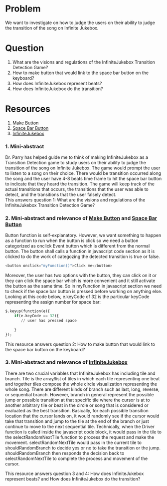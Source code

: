 # Problem
We want to investigate on how to judge the users on their ability to judge the transition of the song on Infinite Jukebox. 

# Question
1. What are the visions and regulations of the InfiniteJukebox Transition Detection Game?
2. How to make button that would link to the space bar button on the keyboard?
3. How does InfiniteJukebox represent beats?
4. How does InfiniteJukebox do the transition?	

# Resources
1. [Make Button]
2. [Space Bar Button]
3. [InfiniteJukebox]

### 1. Mini-abstract
Dr. Parry has helped guide me to think of making InfiniteJukebox as a Transition Detection game to study users on their ability to judge the transition of the song on Infinite Jukebox. The game would prompt the user to listen to a song on their choice. There would be transition occurred along the song and the user have 4-8 beats time frame to hit the space bar button to indicate that they heard the transition. 
The game will keep track of the actual transitions that occurs, the transitions that the user was able to detect, and the transitions that the user falsely detect.   
This answers question 1: What are the visions and regulations of the InfiniteJukebox Transition Detection Game?

### 2. Mini-abstract and relevance of [Make Button] and [Space Bar Button]
Button function is self-explanatory. However, we want something to happen as a function to run when the button is click so we need a button categorized as onclick Event button which is different from the normal button. The button shall calls a function in javascript code section as it is clicked to do the work of categozing the detected transition is true or false. 
```python
<button onclick="myFunction()">Click me</button>
```
Moreover, the user has two options with the button, they can click on it or they can click the space bar which is more convenient and it still activate the button as the same time. So in myFunction in javascript section we need to check if the space bar button is pressed before working on anything else. Looking at this code below, e.keyCode of 32 is the particular keyCode representing the assign number for space bar:
```python
$.keyup(function(e){
	if(e.keyCode == 32){
       // user has pressed space
       
	}
});
```
This resource answers question 2: How to make button that would link to the space bar button on the keyboard? 

### 3. Mini-abstract and relevance of [InfiniteJukebox]
There are two crucial variables that InfiniteJukebox has including tile and branch. Tile is the array/list of tiles in which each tile representing one beat and together tiles compose the whole circle visualization representing the whole song. There are different kinds of branch such as last, long, reverse, or sequential branch. However, branch in general represent the possible jump or possible transition at that specific tile where the cursor is at to another arbitrary tile or beat in the circle or song that is considered or evaluated as the best transition.
Basically, for each possible transition location that the cursor lands on, it would randomly see if the cursor would take that transition and jump to the tile at the end of the branch or just continue to move to the next sequential tile. 
Technically, when the Driver function is called inside the javascript code block, it would pass in the tile to the selectRandomNextTile function to process the request and make the movement. selectRandomNextTile would pass in the current tile to shouldRandomBranch to decide yes or no to take the transition or the jump. shouldRandomBranch then responds the decision back to selectRandomNextTile to complete the process and movement of the cursor.  


This resource answers question 3 and 4: How does InfiniteJukebox represent beats? and How does InfiniteJukebox do the transition?	

[Make Button]: http://www.w3schools.com/jsref/event_onclick.asp
[Space Bar Button]: http://stackoverflow.com/questions/2249203/check-if-the-spacebar-is-being-pressed-and-the-mouse-is-moving-at-the-same-time
[InfiniteJukebox]: http://labs.echonest.com/Uploader/index.html
